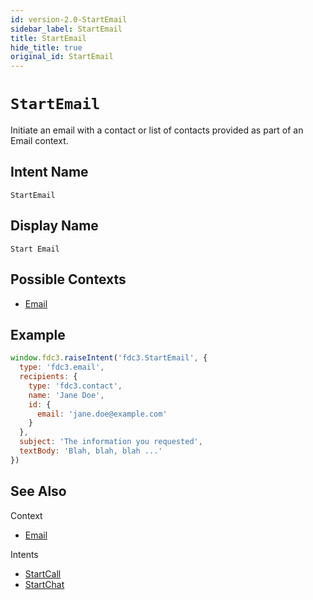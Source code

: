 ```yaml
---
id: version-2.0-StartEmail
sidebar_label: StartEmail
title: StartEmail
hide_title: true
original_id: StartEmail
---
```

# `StartEmail`

Initiate an email with a contact or list of contacts provided as part of an Email context.

## Intent Name

`StartEmail`

## Display Name

`Start Email`

## Possible Contexts

* [Email](../../context/ref/Email)

## Example

```js
window.fdc3.raiseIntent('fdc3.StartEmail', {
  type: 'fdc3.email',
  recipients: {
    type: 'fdc3.contact',
    name: 'Jane Doe',
    id: {
      email: 'jane.doe@example.com'
    }
  },
  subject: 'The information you requested',
  textBody: 'Blah, blah, blah ...'
})
```

## See Also

Context
* [Email](../../context/ref/Email)

Intents
* [StartCall](StartCall)
* [StartChat](StartChat)
